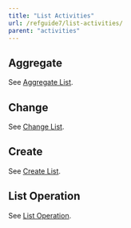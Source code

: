 ```yaml
---
title: "List Activities"
url: /refguide7/list-activities/
parent: "activities"
---
```

## Aggregate

See [Aggregate List](/refguide/aggregate-list/).

## Change

See [Change List](/refguide/change-list/).

## Create

See [Create List](/refguide/create-list/).

## List Operation

See [List Operation](/refguide/list-operation/).
